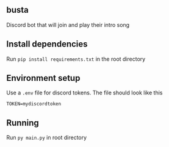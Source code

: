 ## busta
Discord bot that will join and play their intro song

## Install dependencies 
Run `pip install requirements.txt` in the root directory

## Environment setup
Use a `.env` file for discord tokens. The file should look like this

    TOKEN=mydiscordtoken
   

## Running
Run `py main.py` in root directory
